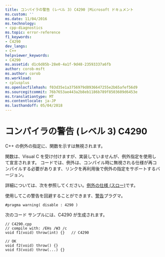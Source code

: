```yaml
---
title: コンパイラの警告 (レベル 3) C4290 |Microsoft ドキュメント
ms.custom: ''
ms.date: 11/04/2016
ms.technology:
- cpp-diagnostics
ms.topic: error-reference
f1_keywords:
- C4290
dev_langs:
- C++
helpviewer_keywords:
- C4290
ms.assetid: d1c6d85b-28e0-4a1f-9d48-23593337a6fb
author: corob-msft
ms.author: corob
ms.workload:
- cplusplus
ms.openlocfilehash: f03d35e1a3756979d8936647255e2b65afef56d9
ms.sourcegitcommit: 76b7653ae443a2b8eb1186b789f8503609d6453e
ms.translationtype: MT
ms.contentlocale: ja-JP
ms.lasthandoff: 05/04/2018
---
```

# <a name="compiler-warning-level-3-c4290"></a>コンパイラの警告 (レベル 3) C4290
C++ の例外の指定に、関数を示すは無視されます。  
  
 関数は、Visual C を受け付けますが、実装していませんが、例外指定を使用して宣言されます。 コードでは、例外は、コンパイル時に無視される仕様が再コンパイルする必要があります、リンクを再利用後で例外の指定をサポートするバージョン。  
  
 詳細については、次を参照してください。[例外の仕様 (スロー)](../../cpp/exception-specifications-throw-cpp.md)です。  
  
 使用してこの警告を回避することができます、[警告](../../preprocessor/warning.md)プラグマ。  
  
```  
#pragma warning( disable : 4290 )  
```  
  
 次のコード サンプルには、C4290 が生成されます。  
  
```  
// C4290.cpp  
// compile with: /EHs /W3 /c  
void f1(void) throw(int) {}   // C4290  
  
// OK  
void f2(void) throw() {}  
void f3(void) throw(...) {}  
```